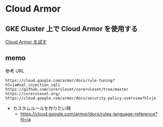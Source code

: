 # Cloud Armor

## GKE Cluster 上で Cloud Armor を使用する

[Cloud Armor を試す](../../kubernetes/feature-cloud-armor)


## memo

参考 URL

```
https://cloud.google.com/armor/docs/rule-tuning?hl=ja#sql_injection_sqli
https://github.com/coreruleset/coreruleset/tree/master
https://coreruleset.org/
https://cloud.google.com/armor/docs/security-policy-overview?hl=ja
```

+ カスタムルールを作りたい時
  + https://cloud.google.com/armor/docs/rules-language-reference?hl=ja
